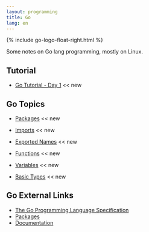 ```yaml
---
layout: programming
title: Go
lang: en
---
```

{% include go-logo-float-right.html %}

Some notes on Go lang programming, mostly on Linux.

## Tutorial
* [Go Tutorial - Day 1](tuto-01/day-01.html) <span class="badge badge-primary"><< new</span>

## Go Topics
* [Packages](docs/packages.html) <span class="badge badge-primary"><< new</span>

* [Imports](docs/imports.html) <span class="badge badge-primary"><< new</span>
* [Exported Names](docs/exported_names.html) <span class="badge badge-primary"><< new</span>
* [Functions](docs/functions.html) <span class="badge badge-primary"><< new</span>
* [Variables](docs/variables.html) <span class="badge badge-primary"><< new</span>
* [Basic Types](docs/basic_types.html) <span class="badge badge-primary"><< new</span>

## Go External Links
* [The Go Programming Language Specification](https://golang.org/ref/spec)
* [Packages](https://golang.org/pkg/)
* [Documentation](https://golang.org/doc/)
